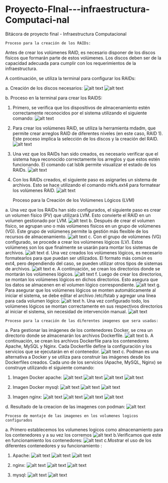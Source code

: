 # Proyecto-FInal---infraestructura-Computaci-nal
Bitácora de proyecto final - Infraestructura Computacional

    Proceso para la creación de los RAIDs:

Antes de crear los volúmenes RAID, es necesario disponer de los discos físicos que formarán parte de estos volúmenes. Los discos deben ser de la capacidad adecuada para cumplir con los requerimientos de la infraestructura.

A continuación, se utiliza la terminal para configurar los RAIDs:

a. Creación de los discos necesarios:
 ![alt text](image.png)
 ![alt text](image-1.png)

b. Proceso en la terminal para crear los RAIDS:

1. Primero, se verifica que los dispositivos de almacenamiento estén correctamente reconocidos por el sistema utilizando el siguiente comando:
![alt text](image-2.png)
2. Para crear los volúmenes RAID, se utiliza la herramienta mdadm, que permite crear arreglos RAID de diferentes niveles (en este caso, RAID 1). Este proceso implica la selección de los discos y la creación del RAID.
![alt text](image-3.png)
3. Una vez que los RAIDs han sido creados, es necesario verificar que el sistema haya reconocido correctamente los arreglos y que estos estén funcionando. El comando cat lsblk permite visualizar el estado de los RAIDs.
![alt text](image-5.png)
4. Con los RAIDs creados, el siguiente paso es asignarles un sistema de archivos. Esto se hace utilizando el comando mkfs.ext4 para formatear los volúmenes RAID.
![alt text](image-6.png)




   Proceso para la Creación de los Volúmenes Lógicos (LVM)

a. Una vez que los RAIDs han sido configurados, el siguiente paso es crear un volumen físico (PV) que utilizará LVM. Esto convierte el RAID en un volumen gestionado por LVM.
![alt text](image-7.png)
b. Después de crear el volumen físico, se agrupan uno o más volúmenes físicos en un grupo de volúmenes (VG). Este grupo de volúmenes permite la gestión más flexible de los recursos de almacenamiento.
![alt text](image-8.png)
c. Con el grupo de volúmenes (VG) configurado, se procede a crear los volúmenes lógicos (LV). Estos volúmenes son los que finalmente se usarán para montar los sistemas de archivos.
![alt text](image-9.png)
d. Una vez creados los volúmenes lógicos, es necesario formatearlos para que puedan ser utilizados. El formato más común es ext4, pero dependiendo del caso, se pueden utilizar otros tipos de sistemas de archivos.
![alt text](image-10.png)
e. A continuación, se crean los directorios donde se montarán los volúmenes lógicos. 
![alt text](image-11.png)
f. Luego de crear los directorios, se montan los volúmenes lógicos en dichos directorios. Esto asegura que los datos se almacenen en el volumen lógico correspondiente.
![alt text](image-12.png)
g. Para asegurar que los volúmenes lógicos se monten automáticamente al iniciar el sistema, se debe editar el archivo /etc/fstab y agregar una línea para cada volumen lógico:
![alt text](image-31.png)
h. Una vez configurado todo, los volúmenes lógicos se montan correctamente en sus respectivos directorios al iniciar el sistema, sin necesidad de intervención manual.
![alt text](image-13.png)


    Proceso para la creación de las diferentes imagenes que sera usadas: 

a. Para gestionar las imágenes de los contenedores Docker, se crea un directorio donde se almacenarán los archivos Dockerfile.
![alt text](image-14.png)
b. A continuación, se crean los archivos Dockerfile para los contenedores Apache, MySQL y Nginx. Cada Dockerfile define la configuración y los servicios que se ejecutarán en el contenedor.
![alt text](image-15.png)
c. Podman es una alternativa a Docker y se utiliza para construir las imágenes desde los Dockerfiles creados. Cada uno de los servicios (Apache, MySQL, Nginx) se construye utilizando el siguiente comando:
1. Imagen Docker apache: 
![alt text](image-17.png)
![alt text](image-22.png)
![alt text](image-20.png)
![alt text](image-21.png)
2. Imagen Docker mysql: 
![alt text](image-24.png)
![alt text](image-38.png)
![alt text](image-37.png)

3. Imagen nginx:
![alt text](image-27.png)
![alt text](image-28.png)
![alt text](image-29.png)
![alt text](image-30.png)

d. Resultado de la creacion de las imagenes con podman: 
![alt text](image-33.png)

    Proceso de montaje de las imagenes en los volumenes logicos configurados

a. Primero establecemos los volumenes logicos como almacenamiento para los contenedores y a su vez los corremos
![alt text](image-40.png)
b.Verificamos que este en funcionamiento los contenedores: 
![alt text](image-41.png)
c.Mostrar el uso de los diferentes contenedores y su funcionamiento : 
1. Apache: 
![alt text](image-50.png)
![alt text](image-51.png)
![alt text](image-52.png)

2. nginx:
![alt text](image-46.png)
![alt text](image-47.png)
![alt text](image-49.png)
3. mysql: 
![alt text](image-53.png)
![alt text](image-54.png)






